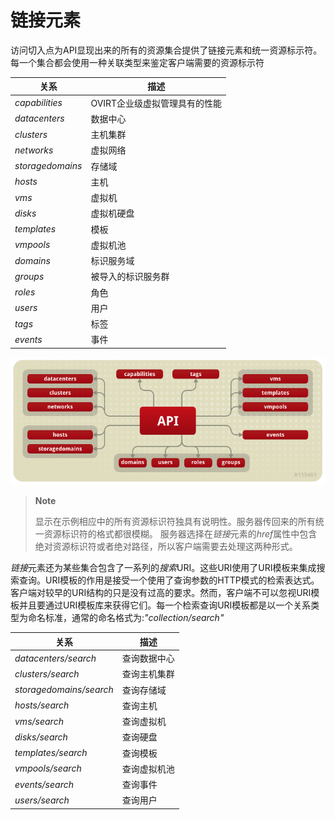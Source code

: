 # 链接元素

访问切入点为API显现出来的所有的资源集合提供了链接元素和统一资源标示符。每一个集合都会使用一种关联类型来鉴定客户端需要的资源标示符

|关系|描述|
|----|----|
|*capabilities*|OVIRT企业级虚拟管理具有的性能|
|*datacenters*|数据中心|
|*clusters*|主机集群|
|*networks*|虚拟网络|
|*storagedomains*|存储域|
|*hosts*|主机|
|*vms*|虚拟机|
|*disks*|虚拟机硬盘|
|*templates*|模板|
|*vmpools*|虚拟机池|
|*domains*|标识服务域|
|*groups*|被导入的标识服务群|
|*roles*|角色|
|*users*|用户|
|*tags*|标签|
|*events*|事件|

![API入口与API标示出来的资源集之间的关系](../images/api-resource-relationship.png)

> **Note**
>
> 显示在示例相应中的所有资源标识符独具有说明性。服务器传回来的所有统一资源标识符的格式都很模糊。
> 服务器选择在*链接*元素的*href*属性中包含绝对资源标识符或者绝对路径，所以客户端需要去处理这两种形式。

*链接*元素还为某些集合包含了一系列的*搜索*URI。这些URI使用了URI模板来集成搜索查询。URI模板的作用是接受一个使用了查询参数的HTTP模式的检索表达式。客户端对较早的URI结构的只是没有过高的要求。然而，客户端不可以忽视URI模板并且要通过URI模板库来获得它们。每一个检索查询URI模板都是以一个关系类型为命名标准，通常的命名格式为:*"collection/search"*

|关系|描述|
|----|----|
|*datacenters/search*|查询数据中心|
|*clusters/search*|查询主机集群|
|*storagedomains/search*|查询存储域|
|*hosts/search*|查询主机|
|*vms/search*|查询虚拟机|
|*disks/search*|查询硬盘|
|*templates/search*|查询模板|
|*vmpools/search*|查询虚拟机池|
|*events/search*|查询事件|
|*users/search*|查询用户|

